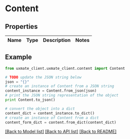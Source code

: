 # Content


## Properties
Name | Type | Description | Notes
------------ | ------------- | ------------- | -------------

## Example

```python
from uxmate_client.uxmate_client.content import Content

# TODO update the JSON string below
json = "{}"
# create an instance of Content from a JSON string
content_instance = Content.from_json(json)
# print the JSON string representation of the object
print Content.to_json()

# convert the object into a dict
content_dict = content_instance.to_dict()
# create an instance of Content from a dict
content_form_dict = content.from_dict(content_dict)
```
[[Back to Model list]](../README.md#documentation-for-models) [[Back to API list]](../README.md#documentation-for-api-endpoints) [[Back to README]](../README.md)


